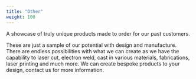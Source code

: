 ```yaml
---
title: "Other"
weight: 100
---
```

A showcase of truly unique products made to order for our past customers.
<!--more-->
These are just a sample of our potential with design and
manufacture. There are endless possibilities with what we can create as we have
the capability to laser cut, electron weld, cast in various materials,
fabrications, laser printing and much more. We can create bespoke products to
your design, contact us for more information.